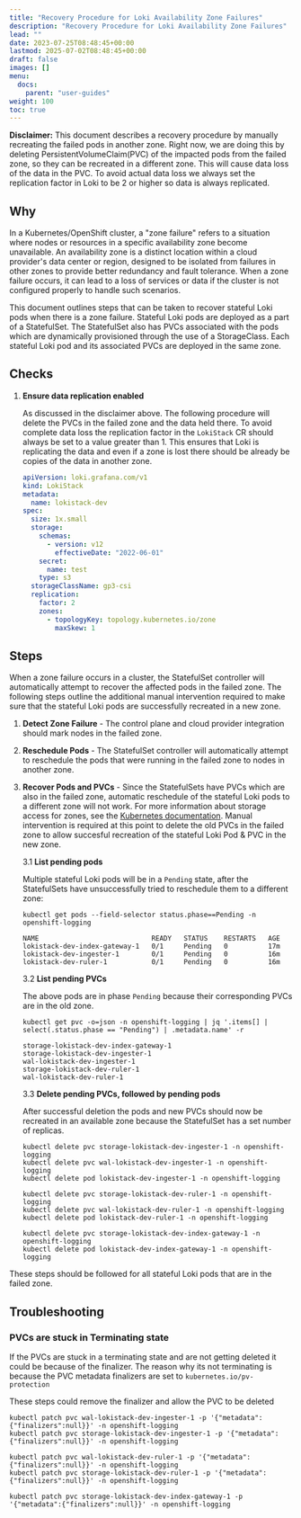 ```yaml
---
title: "Recovery Procedure for Loki Availability Zone Failures"
description: "Recovery Procedure for Loki Availability Zone Failures"
lead: ""
date: 2023-07-25T08:48:45+00:00
lastmod: 2025-07-02T08:48:45+00:00
draft: false
images: []
menu:
  docs:
    parent: "user-guides"
weight: 100
toc: true
---
```


**Disclaimer:** This document describes a recovery procedure by manually recreating the failed pods in another zone. Right now, we are doing this by deleting PersistentVolumeClaim(PVC) of the impacted pods from the failed zone, so they can be recreated in a different zone. This will cause data loss of the data in the PVC. To avoid actual data loss we always set the replication factor in Loki to be 2 or higher so data is always replicated.

## Why

In a Kubernetes/OpenShift cluster, a "zone failure" refers to a situation where nodes or resources in a specific availability zone become unavailable. An availability zone is a distinct location within a cloud provider's data center or region, designed to be isolated from failures in other zones to provide better redundancy and fault tolerance. When a zone failure occurs, it can lead to a loss of services or data if the cluster is not configured properly to handle such scenarios.

This document outlines steps that can be taken to recover stateful Loki pods when there is a zone failure. Stateful Loki pods are deployed as a part of a StatefulSet. The StatefulSet also has PVCs associated with the pods which are dynamically provisioned through the use of a StorageClass. Each stateful Loki pod and its associated PVCs are deployed in the same zone.

## Checks

 1. **Ensure data replication enabled**

    As discussed in the disclaimer above. The following procedure will delete the PVCs in the failed zone and the data held there. To avoid complete data loss the replication factor in the `LokiStack` CR should always be set to a value greater than 1. This ensures that Loki is replicating the data and even if a zone is lost there should be already be copies of the data in another zone.

    ```yaml
    apiVersion: loki.grafana.com/v1
    kind: LokiStack
    metadata:
      name: lokistack-dev
    spec:
      size: 1x.small
      storage:
        schemas:
          - version: v12
            effectiveDate: "2022-06-01"
        secret:
          name: test
        type: s3
      storageClassName: gp3-csi
      replication:
        factor: 2
        zones:
          - topologyKey: topology.kubernetes.io/zone
            maxSkew: 1
    ```

## Steps

When a zone failure occurs in a cluster, the StatefulSet controller will automatically attempt to recover the affected pods in the failed zone. The following steps outline the additional manual intervention required to make sure that the stateful Loki pods are successfully recreated in a new zone.

 1. **Detect Zone Failure** - The control plane and cloud provider integration should mark nodes in the failed zone.

 2. **Reschedule Pods** - The StatefulSet controller will automatically attempt to reschedule the pods that were running in the failed zone to nodes in another zone.
  
 3. **Recover Pods and PVCs** - Since the StatefulSets have PVCs which are also in the failed zone, automatic reschedule of the stateful Loki pods to a different zone will not work. For more information about storage access for zones, see the [Kubernetes documentation](https://kubernetes.io/docs/setup/best-practices/multiple-zones/#storage-access-for-zones). Manual intervention is required at this point to delete the old PVCs in the failed zone to allow succesful recreation of the stateful Loki Pod & PVC in the new zone.
  
    3.1 **List pending pods**

    Multiple stateful Loki pods will be in a `Pending` state, after the StatefulSets have unsuccessfully tried to reschedule them to a different zone:

    ```console
    kubectl get pods --field-selector status.phase==Pending -n openshift-logging
    ```

    ```console
    NAME                            READY   STATUS    RESTARTS   AGE
    lokistack-dev-index-gateway-1   0/1     Pending   0          17m
    lokistack-dev-ingester-1        0/1     Pending   0          16m
    lokistack-dev-ruler-1           0/1     Pending   0          16m
    ```

    3.2 **List pending PVCs**

    The above pods are in phase `Pending` because their corresponding PVCs are  in the old zone.

    ```console
    kubectl get pvc -o=json -n openshift-logging | jq '.items[] | select(.status.phase == "Pending") | .metadata.name' -r
    ```

    ```console
    storage-lokistack-dev-index-gateway-1
    storage-lokistack-dev-ingester-1
    wal-lokistack-dev-ingester-1
    storage-lokistack-dev-ruler-1 
    wal-lokistack-dev-ruler-1
    ```

    3.3 **Delete pending PVCs, followed by pending pods**

    After successful deletion the pods and new PVCs should now be recreated in an available zone because the StatefulSet has a set number of replicas.

    ```console
    kubectl delete pvc storage-lokistack-dev-ingester-1 -n openshift-logging
    kubectl delete pvc wal-lokistack-dev-ingester-1 -n openshift-logging
    kubectl delete pod lokistack-dev-ingester-1 -n openshift-logging
    
    kubectl delete pvc storage-lokistack-dev-ruler-1 -n openshift-logging
    kubectl delete pvc wal-lokistack-dev-ruler-1 -n openshift-logging
    kubectl delete pod lokistack-dev-ruler-1 -n openshift-logging

    kubectl delete pvc storage-lokistack-dev-index-gateway-1 -n openshift-logging
    kubectl delete pod lokistack-dev-index-gateway-1 -n openshift-logging
    ```

These steps should be followed for all stateful Loki pods that are in the failed zone.

## Troubleshooting

### PVCs are stuck in Terminating state

If the PVCs are stuck in a terminating state and are not getting deleted it could be because of the finalizer. The reason why its not terminating is because the PVC metadata finalizers are set to `kubernetes.io/pv-protection`

These steps could remove the finalizer and allow the PVC to be deleted

```console
kubectl patch pvc wal-lokistack-dev-ingester-1 -p '{"metadata":{"finalizers":null}}' -n openshift-logging
kubectl patch pvc storage-lokistack-dev-ingester-1 -p '{"metadata":{"finalizers":null}}' -n openshift-logging

kubectl patch pvc wal-lokistack-dev-ruler-1 -p '{"metadata":{"finalizers":null}}' -n openshift-logging
kubectl patch pvc storage-lokistack-dev-ruler-1 -p '{"metadata":{"finalizers":null}}' -n openshift-logging

kubectl patch pvc storage-lokistack-dev-index-gateway-1 -p '{"metadata":{"finalizers":null}}' -n openshift-logging
```
